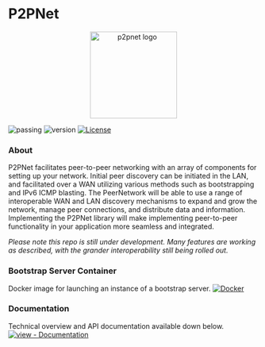 ﻿# P2PNet

<p align="center">
    <img src="https://github.com/realChrisDeBon/P2PNet/assets/97779307/36f3441a-2905-476e-ac6a-c5fa8a9112b0" width="175" height="175" alt="p2pnet logo">
</p>

![passing](https://github.com/realChrisDeBon/P2PNet/actions/workflows/dotnet.yml/badge.svg) ![version](https://img.shields.io/badge/Version-.Net_9-purple) [![License](https://img.shields.io/badge/License-MIT-blue)](https://github.com/realChrisDeBon/P2PNet/blob/main/LICENSE)

### About

P2PNet facilitates peer-to-peer networking with an array of components for setting up your network. Initial peer discovery can be initiated in the LAN, and facilitated over a WAN utilizing various methods such as bootstrapping and IPv6 ICMP blasting. The PeerNetwork will be able to use a range of interoperable WAN and LAN discovery mechanisms to expand and grow the network, manage peer connections, and distribute data and information. Implementing the P2PNet library will make implementing peer-to-peer functionality in your application more seamless and integrated.

*Please note this repo is still under development. Many features are working as described, with the grander interoperability still being rolled out.*

### Bootstrap Server Container

Docker image for launching an instance of a bootstrap server.
[![Docker](https://img.shields.io/badge/docker-%230db7ed.svg?style=for-the-badge&logo=docker&logoColor=white)](http://ghcr.io/realchrisdebon/p2pnet/p2pbootstrap)

### Documentation

Technical overview and API documentation available down below.
[![view - Documentation](https://img.shields.io/badge/view-Documentation-blue?style=for-the-badge)](/docs/ "Go to project documentation")
